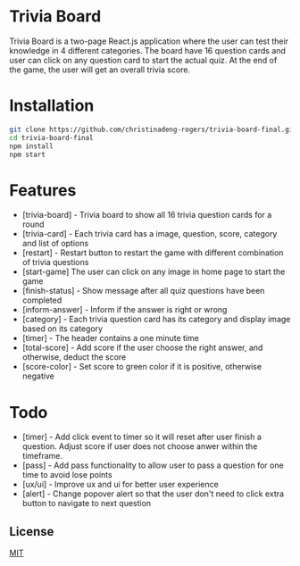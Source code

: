 # Trivia Board 
Trivia Board is a two-page React.js application where the user can test their knowledge in 4 different categories. The board have 16 question cards and user can click on any question card to start the actual quiz. At the end of the game, the user will get an overall trivia score. 

# Installation
```bash
git clone https://github.com/christinadeng-rogers/trivia-board-final.git
cd trivia-board-final
npm install
npm start
```

# Features
- [trivia-board] - Trivia board to show all 16 trivia question cards for a round
- [trivia-card] - Each trivia card has a image, question, score, category and list of options
- [restart] - Restart button to restart the game with different combination of trivia questions
- [start-game] The user can click on any image in home page to start the game
- [finish-status] - Show message after all quiz questions have been completed 
- [inform-answer] - Inform if the answer is right or wrong
- [category] - Each trivia question card has its category and display image based on its category
- [timer] - The header contains a one minute time  
- [total-score] - Add score if the user choose the right answer, and otherwise, deduct the score 
- [score-color] - Set score to green color if it is positive, otherwise negative 

# Todo
- [timer] - Add click event to timer so it will reset after user finish a question. Adjust score if user does not choose anwer within the timeframe.
- [pass] - Add pass functionality to allow user to pass a question for one time to avoid lose points
- [ux/ui] - Improve ux and ui for better user experience
- [alert] - Change popover alert so that the user don't need to click extra button to navigate to next question 

## License
[MIT](https://choosealicense.com/licenses/mit/)
